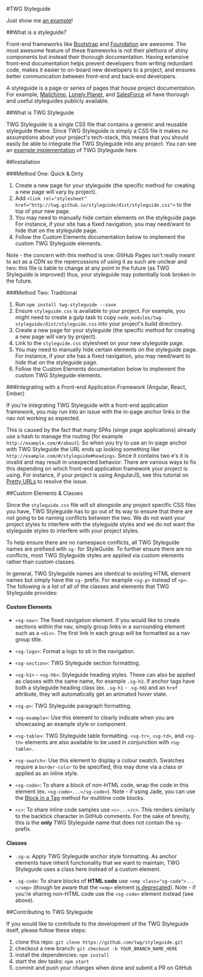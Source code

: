 #TWG Styleguide

Just show me [an example](http://twg.github.io/styleguide/)!

##What is a styleguide?

Front-end frameworks like [Bootstrap](http://getbootstrap.com/) and [Foundation](http://foundation.zurb.com/) are awesome. The most awesome feature of these frameworks is not their plethora of shiny components but instead their thorough documentation. Having extensive front-end documentation helps prevent developers from writing redundant code, makes it easier to on-board new developers to a project, and ensures better communication between front-end and back-end developers.

A styleguide is a page or series of pages that house project documentation. For example, [Mailchimp](http://ux.mailchimp.com/patterns/), [Lonely Planet](http://rizzo.lonelyplanet.com/styleguide/design-elements/colours), and [SalesForce](https://www.lightningdesignsystem.com/) all have thorough and useful styleguides publicly available.

##What is TWG Styleguide

TWG Styleguide is a single CSS file that contains a generic and reusable styleguide theme. Since TWG Styleguide is simply a CSS file it makes no assumptions about your project's tech-stack, this means that you should easily be able to integrate the TWG Styleguide into any project. You can see an [example implementation](http://twg.github.io/styleguide/) of TWG Styleguide here.

##Installation

###Method One: Quick & Dirty

1. Create a new page for your styleguide (the specific method for creating a new page will vary by project).
1. Add `<link rel="stylesheet" href="http://twg.github.io/styleguide/dist/styleguide.css">` to the top of your new page.
1. You may need to manually hide certain elements on the styleguide page. For instance, if your site has a fixed navigation, you may need/want to hide that on the styleguide page.
1. Follow the Custom Elements documentation below to implement the custom TWG Styleguide elements.

Note - the concern with this method is one: GitHub Pages isn't really meant to act as a CDN so the repercussions of using it as such are unclear and two: this file is liable to change at any point in the future (as TWG Styleguide is improved) thus, your styleguide may potentially look broken in the future.

###Method Two: Traditional

1. Run `npm install twg-styleguide --save`
1. Ensure `styleguide.css` is available to your project. For example, you might need to create a gulp task to copy `node_modules/twg-styleguide/dist/styleguide.css` into your project's build directory.
1. Create a new page for your styleguide (the specific method for creating a new page will vary by project).
1. Link to the `styleguide.css` stylesheet on your new styleguide page.
1. You may need to manually hide certain elements on the styleguide page. For instance, if your site has a fixed navigation, you may need/want to hide that on the styleguide page.
1. Follow the Custom Elements documentation below to implement the custom TWG Styleguide elements.

###Integrating with a Front-end Application Framework (Angular, React, Ember)

If you're integrating TWG Styleguide with a front-end application framework, you may run into an issue with the in-page anchor links in the nav not working as expected.

This is caused by the fact that many SPAs (singe page applications) already use a hash to manage the routing (for example `http://example.com/#/about`). So when you try to use an in-page anchor with TWG Styleguide the URL ends up looking something like `http://example.com/#/styleguide#headings`. Since it contains two `#`'s it is invalid and may result in unexpected behavior. There are various ways to fix this depending on which front-end application framework your project is using. For instance, if your project is using AngularJS, see this tutorial on [Pretty URLs](https://scotch.io/quick-tips/pretty-urls-in-angularjs-removing-the-hashtag) to resolve the issue.

##Custom Elements & Classes

Since the `styleguide.css` file will sit alongside any project specific CSS files you have, TWG Styleguide has to go out of its way to ensure that there are not going to be naming conflicts between the two. We do not want your project styles to interfere with the styleguide styles and we do not want the styleguide styles to interfere with your project styles.

To help ensure there are no namespace conflicts, all TWG Styleguide names are prefixed with `sg-` for StyleGuide. To further ensure there are no conflicts, most TWG Styleguide styles are applied via custom elements rather than custom classes.

In general, TWG Styleguide names are identical to existing HTML element names but simply have the `sg-` prefix. For example `<sg-p>` instead of `<p>`. The following is a list of all of the classes and elements that TWG Styleguide provides:

#### Custom Elements

- `<sg-nav>`: The fixed navigation element. If you would like to create sections within the nav, simply group links in a surrounding element such as a `<div>`. The first link in each group will be formatted as a nav group title.

- `<sg-logo>`: Format a logo to sit in the navigation.

- `<sg-section>`: TWG Styleguide section formatting.

- `<sg-h1>` - `<sg-h6>`: Styleguide heading styles. These can also be applied as classes with the same name, for example `.sg-h3`. If anchor tags have both a styleguide heading class (ex. `.sg-h1` - `.sg-h6`) and an `href` attribute, they will automatically get an animated hover state.

- `<sg-p>`: TWG Styleguide paragraph formatting.

- `<sg-example>`: Use this element to clearly indicate when you are showcasing an example style or component.

- `<sg-table>`: TWG Styleguide table formatting. `<sg-tr>`, `<sg-td>`, and `<sg-th>` elements are also available to be used in conjunction with `<sg-table>`.

- `<sg-swatch>`: Use this element to display a colour swatch. Swatches require a `border-color` to be specified, this may done via a class or applied as an inline style.

- `<sg-code>`: To share a block of non-HTML code, wrap the code in this element (ex. `<sg-code>...</sg-code>`). Note - if using Jade, you can use the [Block in a Tag](http://jade-lang.com/reference/plain-text/) method for multiline code blocks.

- `<c>`: To share inline code samples use `<c>...</c>`. This renders similarly to the backtick character in GitHub comments. For the sake of brevity, this is the **only** TWG Styleguide name that does not contain the `sg-` prefix.

#### Classes

- `.sg-a`: Apply TWG Styleguide anchor style formatting. As anchor elements have inherit functionality that we want to maintain, TWG Styleguide uses a class here instead of a custom element.

- `.sg-code`: To share blocks of **HTML code** use `<xmp class="sg-code">...</xmp>` (though be aware that the `<xmp>` element [is deprecated](https://developer.mozilla.org/en/docs/Web/HTML/Element/xmp)). Note - if you're sharing non-HTML code use the `<sg-code>` element instead (see above).

##Contributing to TWG Styleguide

If you would like to contribute to the development of the TWG Styleguide itself, please follow these steps:

1. clone this repo: `git clone https://github.com/twg/styleguide.git`
1. checkout a new branch: `git checkout -b YOUR_BRANCH_NAME_HERE`
1. install the dependencies: `npm install`
1. start the dev tasks: `npm start`
1. commit and push your changes when done and submit a PR on GitHub
